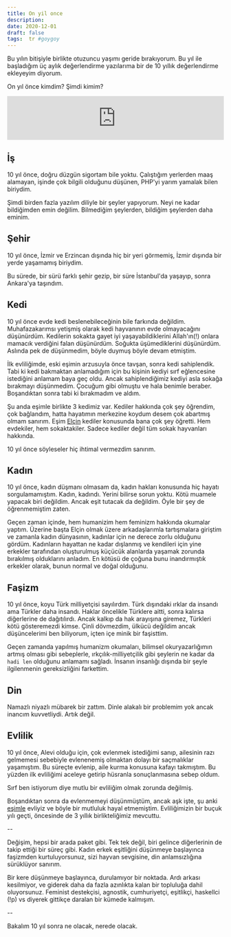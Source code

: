 ```yaml
---
title: On yil once
description:
date: 2020-12-01 
draft: false
tags:  tr #goygoy
---
```



Bu yılın bitişiyle birlikte otuzuncu yaşımı geride bırakıyorum. Bu yıl ile başladığım üç aylık değerlendirme yazılarıma bir de 10 yıllık değerlendirme ekleyeyim diyorum.

On yıl önce kimdim? Şimdi kimim?

<iframe src="https://anchor.fm/delirehberi/embed/episodes/On-Yl-nce-en7csp" height="102px" style="width:100%" frameborder="0" scrolling="no"></iframe>

<!--more-->
## İş

10 yıl önce, doğru düzgün sigortam bile yoktu. Çalıştığım yerlerden maaş alamayan, işinde çok bilgili olduğunu düşünen, PHP'yi yarım yamalak bilen biriydim. 

Şimdi birden fazla yazılım diliyle bir şeyler yapıyorum. Neyi ne kadar bildiğimden emin değilim. Bilmediğim şeylerden, bildiğim şeylerden daha eminim.

## Şehir

10 yıl önce, İzmir ve Erzincan dışında hiç bir yeri görmemiş, İzmir dışında bir yerde yaşamamış biriydim. 

Bu sürede, bir sürü farklı şehir gezip, bir süre İstanbul'da yaşayıp, sonra Ankara'ya taşındım. 

## Kedi

10 yıl önce evde kedi beslenebileceğinin bile farkında değildim. Muhafazakarımsı yetişmiş olarak kedi hayvanının evde olmayacağını düşünürdüm. Kedilerin sokakta gayet iyi yaşayabildiklerini Allah'ın(!) onlara mamacık verdiğini falan düşünürdüm. Soğukta üşümediklerini düşünürdüm. Aslında pek de düşünmedim, böyle duymuş böyle devam etmiştim. 

İlk evliliğimde, eski eşimin arzusuyla önce tavşan, sonra kedi sahiplendik. Tabi ki kedi bakmaktan anlamadığım için bu kişinin kediyi sırf eğlencesine istediğini anlamam baya geç oldu. Ancak sahiplendiğimiz kediyi asla sokağa bırakmayı düşünmedim. Çocuğum gibi olmuştu ve hala benimle beraber. Boşandıktan sonra tabi ki bırakmadım ve aldım.

Şu anda eşimle birlikte 3 kedimiz var. Kediler hakkında çok şey öğrendim, çok bağlandım, hatta hayatımın merkezine koydum desem çok abartmış olmam sanırım. Eşim [Elçin](https://elcineksi.com) kediler konusunda bana çok şey öğretti. Hem evdekiler, hem sokaktakiler. Sadece kediler değil tüm sokak hayvanları hakkında.

10 yıl önce söyleseler hiç ihtimal vermezdim sanırım.

## Kadın

10 yıl önce, kadın düşmanı olmasam da, kadın hakları konusunda hiç hayatı sorgulamamıştım. Kadın, kadındı. Yerini bilirse sorun yoktu. Kötü muamele yapacak biri değildim. Ancak eşit tutacak da değildim. Öyle bir şey de öğrenmemiştim zaten.

Geçen zaman içinde, hem humanizim hem feminizm hakkında okumalar yaptım. Üzerine başta Elçin olmak üzere arkadaşlarımla tartışmalara giriştim ve zamanla kadın dünyasının, kadınlar için ne derece zorlu olduğunu gördüm. Kadınların hayattan ne kadar dışlanmış ve kendileri için yine erkekler tarafından oluşturulmuş küçücük alanlarda yaşamak zorunda bırakılmış olduklarını anladım. En kötüsü de çoğuna bunu inandırmıştık erkekler olarak, bunun normal ve doğal olduğunu. 

## Faşizm

10 yıl önce, koyu Türk milliyetçisi sayılırdım. Türk dışındaki ırklar da insandı ama Türkler daha insandı. Haklar öncelikle Türklere aitti, sonra kalırsa diğerlerine de dağıtılırdı. Ancak kalkıp da hak arayışına giremez, Türkleri kötü gösteremezdi kimse. Çinli dövmezdim, ülkücü değildim ancak düşüncelerimi ben biliyorum, içten içe minik bir faşisttim.

Geçen zamanda yapılmış humanizm okumaları, bilimsel okuryazarlığımın artmış olması gibi sebeplerle, ırkçılık-milliyetçilik gibi şeylerin ne kadar da `hadi len` olduğunu anlamamı sağladı. İnsanın insanlığı dışında bir şeyle ilgilenmenin gereksizliğini farkettim.  

## Din

Namazlı niyazlı mübarek bir zattım. Dinle alakalı bir problemim yok ancak inancım kuvvetliydi. Artık değil.


## Evlilik

10 yıl önce, Alevi olduğu için, çok evlenmek istediğimi sanıp, ailesinin razı gelmemesi sebebiyle evlenenemiş olmaktan dolayı bir saçmalıklar yaşamıştım. Bu süreçte evlenip, aile kurma konusuna kafayı takmıştım. Bu yüzden ilk evliliğimi aceleye getirip hüsranla sonuçlanmasına sebep oldum. 

Sırf ben istiyorum diye mutlu bir evliliğim olmak zorunda değilmiş. 

Boşandıktan sonra da evlenmemeyi düşünmüştüm, ancak aşk işte, şu anki [eşimle](https://elcineksi.com) evliyiz ve böyle bir mutluluk hayal etmemiştim. Evliliğimizin bir buçuk yılı geçti, öncesinde de 3 yıllık birlikteliğimiz mevcuttu. 

--

Değişim, hepsi bir arada paket gibi. Tek tek değil, biri gelince diğerlerinin de takip ettiği bir süreç gibi. Kadın erkek eşitliğini düşünmeye başlayınca faşizmden kurtuluyorsunuz, sizi hayvan sevgisine, din anlamsızlığına sürüklüyor sanırım. 

Bir kere düşünmeye başlayınca, durulamıyor bir noktada. Ardı arkası kesilmiyor, ve giderek daha da fazla azınlıkta kalan bir topluluğa dahil oluyorsunuz. Feminist destekçisi, agnostik, cumhuriyetçi, eşitlikçi, haskellci (!p) vs diyerek gittikçe daralan bir kümede kalmışım.

--

Bakalım 10 yıl sonra ne olacak, nerede olacak.

